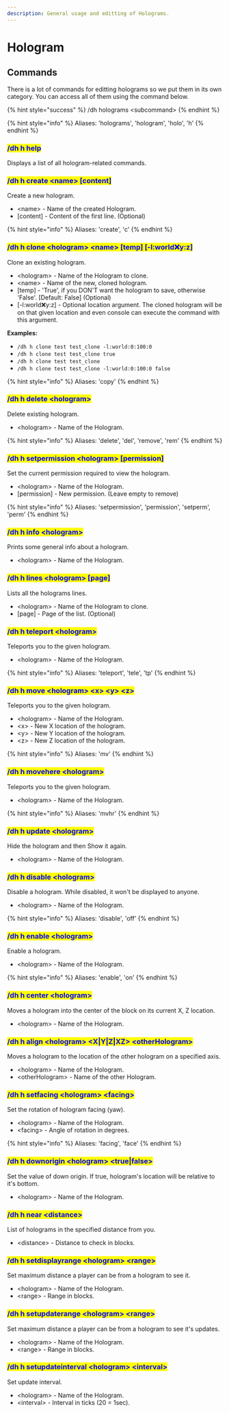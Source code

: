 ```yaml
---
description: General usage and editting of Holograms.
---
```


# Hologram

## Commands

There is a lot of commands for editting holograms so we put them in its own category. You can access all of them using the command below.

{% hint style="success" %}
/dh holograms \<subcommand>
{% endhint %}

{% hint style="info" %}
Aliases: 'holograms', 'hologram', 'holo', 'h'
{% endhint %}

<mark style="color:blue;"></mark>

### <mark style="color:blue;">/dh h help</mark>

Displays a list of all hologram-related commands.

### <mark style="color:blue;">/dh h create \<name> \[content]</mark>

Create a new hologram.

* \<name> -  Name of the created Hologram.
* \[content] - Content of the first line. (Optional)

{% hint style="info" %}
Aliases: 'create', 'c'
{% endhint %}

### <mark style="color:blue;">/dh h clone \<hologram> \<name> \[temp] \[-l:world:x:y:z]</mark>

Clone an existing hologram.

* \<hologram> -  Name of the Hologram to clone.
* \<name> - Name of the new, cloned hologram.
* \[temp] - 'True', if you DON'T want the hologram to save, otherwise 'False'. \[Default: False] (Optional)
* \[-l:world:x:y:z] - Optional location argument. The cloned hologram will be on that given location and even console can execute the command with this argument.

**Examples:**

* `/dh h clone test test_clone -l:world:0:100:0`
* `/dh h clone test test_clone true`
* `/dh h clone test test_clone`
* `/dh h clone test test_clone -l:world:0:100:0 false`

{% hint style="info" %}
Aliases: 'copy'
{% endhint %}

### <mark style="color:blue;">/dh h delete \<hologram></mark>

Delete existing hologram.

* \<hologram> -  Name of the Hologram.

{% hint style="info" %}
Aliases: 'delete', 'del', 'remove', 'rem'
{% endhint %}

### <mark style="color:blue;">/dh h setpermission \<hologram> \[permission]</mark>

Set the current permission required to view the hologram.

* \<hologram> -  Name of the Hologram.
* \[permission] - New permission. (Leave empty to remove)

{% hint style="info" %}
Aliases: 'setpermission', 'permission', 'setperm', 'perm'
{% endhint %}

### <mark style="color:blue;">/dh h info \<hologram></mark>

Prints some general info about a hologram.

* \<hologram> -  Name of the Hologram.

### <mark style="color:blue;">/dh h lines \<hologram> \[page]</mark>

Lists all the holograms lines.

* \<hologram> -  Name of the Hologram to clone.
* \[page] - Page of the list. (Optional)

### <mark style="color:blue;">/dh h teleport \<hologram></mark>

Teleports you to the given hologram.

* \<hologram> -  Name of the Hologram.

{% hint style="info" %}
Aliases: 'teleport', 'tele', 'tp'
{% endhint %}

### <mark style="color:blue;">/dh h move \<hologram> \<x> \<y> \<z></mark>

Teleports you to the given hologram.

* \<hologram> -  Name of the Hologram.
* \<x> - New X location of the hologram.
* \<y> - New Y location of the hologram.
* \<z> - New Z location of the hologram.

{% hint style="info" %}
Aliases: 'mv'
{% endhint %}

### <mark style="color:blue;">/dh h movehere \<hologram></mark>

Teleports you to the given hologram.

* \<hologram> -  Name of the Hologram.

{% hint style="info" %}
Aliases: 'mvhr'
{% endhint %}

### <mark style="color:blue;">/dh h update \<hologram></mark>

Hide the hologram and then Show it again.

* \<hologram> -  Name of the Hologram.

### <mark style="color:blue;">/dh h disable \<hologram></mark>

Disable a hologram. While disabled, it won't be displayed to anyone.

* \<hologram> -  Name of the Hologram.

{% hint style="info" %}
Aliases: 'disable', 'off'
{% endhint %}

### <mark style="color:blue;">/dh h enable \<hologram></mark>

Enable a hologram.

* \<hologram> -  Name of the Hologram.

{% hint style="info" %}
Aliases: 'enable', 'on'
{% endhint %}

### <mark style="color:blue;">/dh h center \<hologram></mark>

Moves a hologram into the center of the block on its current X, Z location.

* \<hologram> -  Name of the Hologram.

### <mark style="color:blue;">/dh h align \<hologram> \<X|Y|Z|XZ> \<otherHologram></mark>

Moves a hologram to the location of the other hologram on a specified axis.

* \<hologram> -  Name of the Hologram.
* \<otherHologram> - Name of the other Hologram.

### <mark style="color:blue;">/dh h setfacing \<hologram> \<facing></mark>

Set the rotation of hologram facing (yaw).

* \<hologram> -  Name of the Hologram.
* \<facing> - Angle of rotation in degrees.

{% hint style="info" %}
Aliases: 'facing', 'face'
{% endhint %}

### <mark style="color:blue;">/dh h downorigin \<hologram> \<true|false></mark>

Set the value of down origin. If true, hologram's location will be relative to it's bottom.

* \<hologram> -  Name of the Hologram.

### <mark style="color:blue;">/dh h near \<distance></mark>

List of holograms in the specified distance from you.

* \<distance> -  Distance to check in blocks.

### <mark style="color:blue;">/dh h setdisplayrange \<hologram> \<range></mark>

Set maximum distance a player can be from a hologram to see it.

* \<hologram> -  Name of the Hologram.
* \<range> -  Range in blocks.

### <mark style="color:blue;">/dh h setupdaterange \<hologram> \<range></mark>

Set maximum distance a player can be from a hologram to see it's updates.

* \<hologram> -  Name of the Hologram.
* \<range> -  Range in blocks.

### <mark style="color:blue;">/dh h setupdateinterval \<hologram> \<interval></mark>

Set update interval.

* \<hologram> -  Name of the Hologram.
* \<interval> -  Interval in ticks (20 = 1sec).

